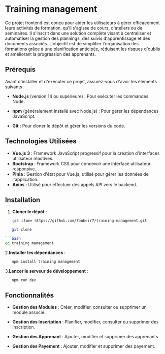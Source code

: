 # Training management

Ce projet frontend est conçu pour aider les utilisateurs à gérer efficacement leurs activités de formation, qu'il s'agisse de cours, d'ateliers ou de séminaires. Il s'inscrit dans une solution complète visant à centraliser et automatiser la gestion des plannings, des suivis d'apprentissage et des documents associés. L'objectif est de simplifier l'organisation des formations grâce à une planification anticipée, réduisant les risques d'oublis et améliorant la progression des apprenants.

## Prérequis

Avant d'installer et d'exécuter ce projet, assurez-vous d'avoir les éléments suivants :

- **Node.js** (version 14 ou supérieure) : Pour exécuter les commandes Node.

- **npm** (généralement installé avec Node.js) : Pour gérer les dépendances JavaScript.

- **Git** : Pour cloner le dépôt et gérer les versions du code.

## Technologies Utilisées

- **Vue.js 3** : Framework JavaScript progressif pour la création d'interfaces utilisateur réactives.
- **Bootstrap** : Framework CSS pour concevoir une interface utilisateur responsive.
- **Pinia** : Gestion d'état pour Vue.js, utilisé pour gérer les données de l'application.
- **Axios** : Utilisé pour effectuer des appels API vers le backend.

## Installation

1. **Cloner le dépôt** :


   ```bash
   git clone https://github.com/Zoubeir7/training-management.git
   ```
```bash
   git clone
```

   ```bash
```bash
   cd training management
```

2.**Installer les dépendances** :

```bash
   npm install training management
```

3.**Lancer le serveur de développement** :

```bash
   npm run dev
```

## Fonctionnalités

- **Gestion des Modules** : Créer, modifier, consulter ou supprimer un module associé.

- **Gestion des Inscription** : Planifier, modifier, consulter ou supprimer des inscription.

- **Gestion des Apprenant** : Ajouter, modifier et supprimer des apprenants.

- **Gestion des Payement** : Ajouter, modifier et supprimer des payement.
